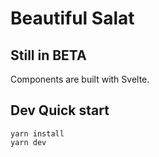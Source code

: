 # Beautiful Salat

## Still in BETA

Components are built with Svelte.

## Dev Quick start

```
yarn install
yarn dev
```
